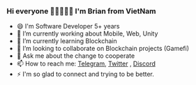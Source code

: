 ### Hi everyone 👋👋👋👋👋 I'm Brian from VietNam

<!--
**bienpx224/bienpx224** is a ✨ _special_ ✨ repository because its `README.md` (this file) appears on your GitHub profile.

-->

- 😄 I'm Software Developer 5+ years 
- 🔭 I’m currently working about Mobile, Web, Unity
- 🌱 I’m currently learning Blockchain
- 👯 I’m looking to collaborate on Blockchain projects (Gamefi)
- 💬 Ask me about the change to cooperate
- 📫 How to reach me: [Telegram](https://telegram.me/bienpx224),  [Twitter](https://twitter.com/BienPham_BK) , [Discord](https://discord.com/users/8746)
- ⚡ I'm so glad to connect and trying to be better. 
